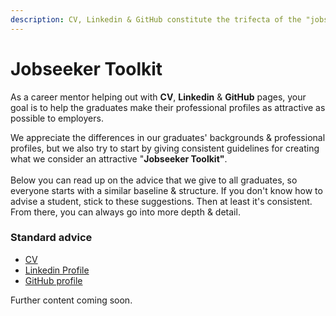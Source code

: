 ```yaml
---
description: CV, Linkedin & GitHub constitute the trifecta of the "jobseeker toolkit".
---
```


# Jobseeker Toolkit

As a career mentor helping out with **CV**, **Linkedin** & **GitHub** pages, your goal is to help the graduates make their professional profiles as attractive as possible to employers.

We appreciate the differences in our graduates' backgrounds & professional profiles, but we also try to start by giving consistent guidelines for creating what we consider an attractive "**Jobseeker Toolkit"**.\
\
Below you can read up on the advice that we give to all graduates, so everyone starts with a similar baseline & structure. If you don't know how to advise a student, stick to these suggestions. Then at least it's consistent. From there, you can always go into more depth & detail.

### Standard advice

* [CV](https://github.com/HackYourFuture-CPH/yourpersonalbrand/blob/main/yourcurriculum.md)
* [Linkedin Profile](https://github.com/HackYourFuture-CPH/yourpersonalbrand/blob/main/yourlinkedin.md)
* [GitHub profile](https://github.com/HackYourFuture-CPH/yourpersonalbrand/blob/main/yourgithub.md)



Further content coming soon.
